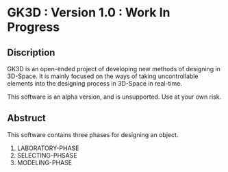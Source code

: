 # GK3D : Version 1.0 : Work In Progress

## Discription
GK3D is an open-ended project of developing new methods of designing in 3D-Space. It is mainly focused on the ways of taking uncontrollable elements into the designing process in 3D-Space in real-time.

This software is an alpha version, and is unsupported.
Use at your own risk.

## Abstruct
This software contains three phases for designing an object.

1. LABORATORY-PHASE
1. SELECTING-PHSASE
1. MODELING-PHASE
